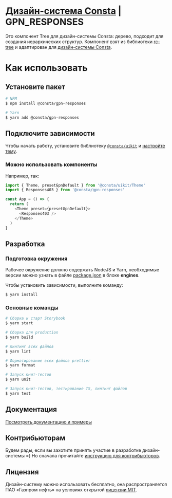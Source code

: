 # [Дизайн-система Consta](http://consta.gazprom-neft.ru/) | GPN_RESPONSES

Это компонент Tree для дизайн-системы Consta: дерево, подходит для создания иерархических структур. Компонент взят из библиотеки [rc-tree](https://github.com/react-component/tree) и адаптирован для [дизайн-системы Consta](https://consta.gazprom-neft.ru/).

# Как использовать

## Установите пакет

```sh
# NPM
$ npm install @consta/gpn-responses

# Yarn
$ yarn add @consta/gpn-responses
```

## Подключите зависимости

Чтобы начать работу, установите библиотеку [`@consta/uikit`](https://www.npmjs.com/package/@consta/uikit) и [настройте тему](https://consta-uikit.vercel.app/?path=/docs/components-theme--playground).

### Можно использовать компоненты

Например, так:

```js
import { Theme, presetGpnDefault } from '@consta/uikit/Theme'
import { Responses403 } from '@consta/gpn-responses'

const App = () => {
  return (
    <Theme preset={presetGpnDefault}>
      <Responses403 />
    </Theme>
  )
}
```

## Разработка

### Подготовка окружения

Рабочее окружение должно содержать NodeJS и Yarn, необходимые версии можно узнать в файле [package.json](./package.json) в блоке **engines**.

Чтобы установить зависимости, выполните команду:

```sh
$ yarn install
```

### Основные команды

```sh
# Сборка и старт Storybook
$ yarn start

# Сборка для production
$ yarn build

# Линтинг всех файлов
$ yarn lint

# Форматирование всех файлов prettier
$ yarn format

# Запуск юнит-тестов
$ yarn unit

# Запуск юнит-тестов, тестирование TS, линтинг файлов
$ yarn test
```

## Документация

[Посмотреть документацию и примеры](https://consta-tree.vercel.app/)

## Контрибьюторам

Будем рады, если вы захотите принять участие в разработке дизайн-системы =) Но сначала прочитайте [инструкцию для контрибьюторов](https://consta-uikit.vercel.app/?path=/docs/common-develop-contributors--page).

## Лицензия

Дизайн-систему можно использовать бесплатно, она распространяется ПАО «Газпром нефть» на условиях открытой [лицензии MIT](https://consta.gazprom-neft.ru/static/licence_mit.pdf).

